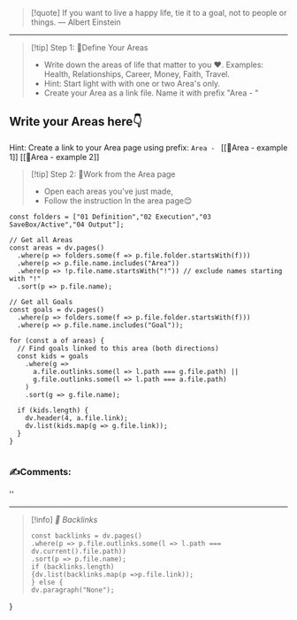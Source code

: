 
>[!quote] If you want to live a happy life, tie it to a goal, not to people or things.
>— Albert Einstein

___

>[!tip] Step 1: 🌱Define Your Areas
>- Write down the areas of life that matter to you ❤️. Examples: Health, Relationships, Career, Money, Faith, Travel. 
>- Hint: Start light with with one or two Area's only.
>- Create your Area as a link file. Name it with prefix "Area - " 
## Write your Areas here👇
Hint: Create a link to your Area page using prefix: `Area - `
[[🌱Area - example 1]]
[[🌱Area - example 2]]


>[!tip] Step 2: 🌱Work from the Area page 
>- Open  each areas you've just made,
>- Follow the instruction In the area page😊


~~~dataviewjs
const folders = ["01 Definition","02 Execution","03 SaveBox/Active","04 Output"];

// Get all Areas
const areas = dv.pages()
  .where(p => folders.some(f => p.file.folder.startsWith(f)))
  .where(p => p.file.name.includes("Area"))
  .where(p => !p.file.name.startsWith("!")) // exclude names starting with "!"
  .sort(p => p.file.name);

// Get all Goals
const goals = dv.pages()
  .where(p => folders.some(f => p.file.folder.startsWith(f)))
  .where(p => p.file.name.includes("Goal"));

for (const a of areas) {
  // Find goals linked to this area (both directions)
  const kids = goals
    .where(g =>
      a.file.outlinks.some(l => l.path === g.file.path) ||
      g.file.outlinks.some(l => l.path === a.file.path)
    )
    .sort(g => g.file.name);

  if (kids.length) {
    dv.header(4, a.file.link);
    dv.list(kids.map(g => g.file.link));
  }
}


~~~
### ✍️Comments:
''
___

>[!info]  *🔗 Backlinks*
>~~~dataviewjs
>const backlinks = dv.pages()
>.where(p => p.file.outlinks.some(l => l.path === dv.current().file.path))
>.sort(p => p.file.name);
>if (backlinks.length) 
>{dv.list(backlinks.map(p =>p.file.link));
>} else {
>dv.paragraph("None");
  }
>~~~

